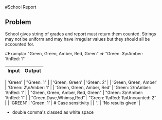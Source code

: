 #School Report

## Problem
School gives string of grades and report must return them counted. Strings may not be uniform and may have irregular values but they should all be accounted for.

#Examplar
"Green, Green, Amber, Red, Green" => "Green: 3\nAmber: 1\nRed: 1"


| Input | Output |
| :------------- | :------------- |

| 'Green' | "Green: 1" |
| 'Green, Green' | 'Green: 2' |
| 'Green, Green, Amber' | 'Green: 2\nAmber: 1' |
| 'Green, Green, Amber, Red' | 'Green: 2\nAmber: 1\nRed: 1' |
| "Green, Green, Amber, Red, Green" | "Green: 3\nAmber: 1\nRed: 1" |
| "Green,Dave,Whimsy,Red" | "Green: 1\nRed: 1\nUncounted: 2" |
| 'GREEN' | 'Green: 1' | # Case sensitivity |
| ',' | 'No results given' |

* double comma's classed as white space
